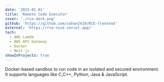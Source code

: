 ```yaml
---
date: '2023-01-01'
title: 'Remote Code Executor'
cover: './rce-dark.png'
github: 'https://github.com/sohan2410/RCE-frontend'
external: 'https://rce-nine.vercel.app/'
tech:
  - AWS Lamda
  - AWS API Gateway
  - Docker
  - Next.js
showInProjects: true
---
```


Docker-based sandbox to run code in an isolated and secured environment. It supports languages like C,C++, Python, Java & JavaScript.
